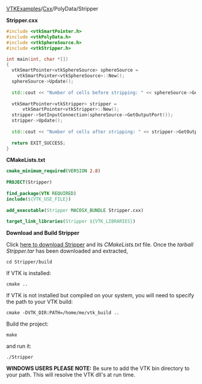 [VTKExamples](/home/)/[Cxx](/Cxx)/PolyData/Stripper

**Stripper.cxx**
```c++
#include <vtkSmartPointer.h>
#include <vtkPolyData.h>
#include <vtkSphereSource.h>
#include <vtkStripper.h>

int main(int, char *[])
{
  vtkSmartPointer<vtkSphereSource> sphereSource = 
    vtkSmartPointer<vtkSphereSource>::New();
  sphereSource->Update();
  
  std::cout << "Number of cells before stripping: " << sphereSource->GetOutput()->GetNumberOfCells() << std::endl;
  
  vtkSmartPointer<vtkStripper> stripper = 
      vtkSmartPointer<vtkStripper>::New();
  stripper->SetInputConnection(sphereSource->GetOutputPort());
  stripper->Update();
  
  std::cout << "Number of cells after stripping: " << stripper->GetOutput()->GetNumberOfCells() << std::endl;
  
  return EXIT_SUCCESS;
}
```
**CMakeLists.txt**
```cmake
cmake_minimum_required(VERSION 2.8)
 
PROJECT(Stripper)
 
find_package(VTK REQUIRED)
include(${VTK_USE_FILE})
 
add_executable(Stripper MACOSX_BUNDLE Stripper.cxx)
 
target_link_libraries(Stripper ${VTK_LIBRARIES})
```

**Download and Build Stripper**

Click [here to download Stripper](https://github.com/lorensen/VTKWikiExamplesTarballs/raw/master/Stripper.tar) and its *CMakeLists.txt* file.
Once the *tarball Stripper.tar* has been downloaded and extracted,
```
cd Stripper/build 
```
If VTK is installed:
```
cmake ..
```
If VTK is not installed but compiled on your system, you will need to specify the path to your VTK build:
```
cmake -DVTK_DIR:PATH=/home/me/vtk_build ..
```
Build the project:
```
make
```
and run it:
```
./Stripper
```
**WINDOWS USERS PLEASE NOTE:** Be sure to add the VTK bin directory to your path. This will resolve the VTK dll's at run time.

